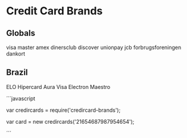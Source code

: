 # Credit Card Brands

## Globals
visa
master
amex
dinersclub
discover
unionpay
jcb
forbrugsforeningen
dankort

## Brazil
ELO
Hipercard
Aura
Visa Electron
Maestro


´´´javascript

var credircards = require('credircard-brands');

var card = new credircards('21654687987954654');

´´´
